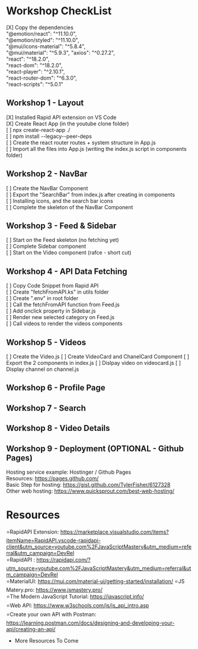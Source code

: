 # Workshop CheckList
[X] Copy the dependencies <br>
"@emotion/react": "^11.10.0", <br>
"@emotion/styled": "^11.10.0", <br>
"@mui/icons-material": "^5.8.4", <br>
"@mui/material": "^5.9.3",
"axios": "^0.27.2", <br>
"react": "^18.2.0", <br>
"react-dom": "^18.2.0", <br>
"react-player": "^2.10.1", <br>
"react-router-dom": "^6.3.0", <br>
"react-scripts": "^5.0.1" <br>
## Workshop 1 - Layout

[X] Installed Rapid API extension on VS Code <br>
[X] Create React App (in the youtube clone folder) <br>
[ ] npx create-react-app ./<br>
[ ] npm install --legacy--peer-deps <br>
[ ] Create the react router routes + system structure in App.js <br>
[ ] Import all the files into App.js (writing the index.js script in components folder) <br>

## Workshop 2 - NavBar
[ ] Create the NavBar Component <br>
[ ] Export the "SearchBar" from index.js after creating in components <br>
[ ] Installing icons, and the search bar icons  <br>
[ ] Complete the skeleton of the NavBar Component 

## Workshop 3 - Feed & Sidebar
[ ] Start on the Feed skeleton (no fetching yet) <br>
[ ] Complete Sidebar component  <br>
[ ] Start on the Video component (rafce - short cut) <br> 

## Workshop 4 - API Data Fetching 
[ ] Copy Code Snippet from Rapid API <br> 
[ ] Create "fetchFromAPI.ks" in utils folder <br> 
[ ] Create ".env" in root folder<br> 
[ ] Call the fetchFromAPI function from Feed.js <br> 
[ ] Add onclick property in Sidebar.js <br> 
[ ] Render new selected category on Feed.js <br> 
[ ] Call videos to render the videos components <br> 

## Workshop 5 - Videos  
[ ] Create the Video.js 
[ ] Create VideoCard and ChanelCard Component 
[ ] Export the 2 components in index.js 
[ ] Dislpay video on videocard.js 
[ ] Display channel on channel.js 
 
## Workshop 6 - Profile Page 
 
## Workshop 7 - Search
   
## Workshop 8 - Video Details
  
## Workshop 9 - Deployment (OPTIONAL - Github Pages) 

Hosting service example: Hostinger / Github Pages <br>
Resources: https://pages.github.com/ <br> 
Basic Step for hosting: https://gist.github.com/TylerFisher/6127328 <br>
Other web hosting: https://www.quicksprout.com/best-web-hosting/ <br> 

# Resources

⭐RapidAPI Extension: https://marketplace.visualstudio.com/items?itemName=RapidAPI.vscode-rapidapi-client&utm_source=youtube.com%2FJavaScriptMastery&utm_medium=referral&utm_campaign=DevRel <br>
⭐RapidAPI : https://rapidapi.com/?utm_source=youtube.com%2FJavaScriptMastery&utm_medium=referral&utm_campaign=DevRel <br>
⭐MaterialUI: https://mui.com/material-ui/getting-started/installation/
⭐JS Matery.pro: https://www.jsmastery.pro/ <br>
⭐The Modern JavaScript Tutorial: https://javascript.info/ <br>
⭐Web API: https://www.w3schools.com/js/js_api_intro.asp <br>
⭐Create your own API with Postman: https://learning.postman.com/docs/designing-and-developing-your-api/creating-an-api/ <br> 
* More Resources To Come